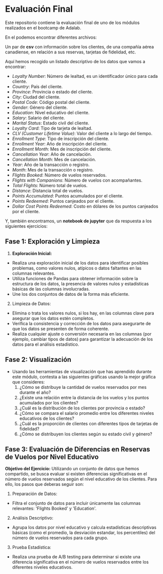# Evaluación Final 

Este repositorio contiene la evaluación final de uno de los módulos realizados en el bootcamp de Adalab. 

En el podemos encontrar diferentes archivos:

Un par de **csv** con información sobre los clientes, de una compañía aérea canadiense, en relación a sus reservas, tarjetas de fidelidad, etc. 

Aquí hemos recogido un listado descriptivo de los datos que vamos a encontrar:
- *Loyalty Number*: Número de lealtad, es un identificador único para cada cliente.
- *Country*: País del cliente.
- *Province*: Provincia o estado del cliente.
- *City*: Ciudad del cliente.
- *Postal Code*: Código postal del cliente.
- *Gender*: Género del cliente.
- *Education*: Nivel educativo del cliente.
- *Salary*: Salario del cliente.
- *Marital Status*: Estado civil del cliente.
- *Loyalty Card*: Tipo de tarjeta de lealtad.
- *CLV (Customer Lifetime Value)*: Valor del cliente a lo largo del tiempo.
- *Enrollment Type*: Tipo de inscripción del cliente.
- *Enrollment Year*: Año de inscripción del cliente.
- *Enrollment Month*: Mes de inscripción del cliente.
- *Cancellation Year*: Año de cancelación.
- *Cancellation Month*: Mes de cancelación.
- *Year*: Año de la transacción o registro.
- *Month*: Mes de la transacción o registro.
- *Flights Booked*: Número de vuelos reservados.
- *Flights with Companions*: Número de vuelos con acompañantes.
- *Total Flights*: Número total de vuelos.
- *Distance*: Distancia total de vuelos.
- *Points Accumulated*: Puntos acumulados por el cliente.
- *Points Redeemed*: Puntos canjeados por el cliente.
- *Dollar Cost Points Redeemed*: Costo en dólares de los puntos canjeados por el cliente.


Y, también encontramos, un **notebook de jupyter** que da respuesta a los siguientes ejercicios:

## Fase 1: Exploración y Limpieza
1. **Exploración Inicial:**
- Realiza una exploración inicial de los datos para identificar posibles problemas, como valores nulos, atípicos o datos faltantes en las columnas relevantes.
- Utiliza funciones de Pandas para obtener información sobre la estructura de los datos, la presencia de valores nulos y estadísticas básicas de las columnas involucradas.
- Une los dos conjuntos de datos de la forma más eficiente.
2. Limpieza de Datos:
- Elimina o trata los valores nulos, si los hay, en las columnas clave para asegurar que los datos estén completos.
- Verifica la consistencia y corrección de los datos para asegurarte de que los datos se presenten de forma coherente.
- Realiza cualquier ajuste o conversión necesaria en las columnas (por ejemplo, cambiar tipos de datos) para garantizar la adecuación de los datos para el análisis estadístico.
## Fase 2: Visualización
- Usando las herramientas de visualización que has aprendido durante este módulo, contesta a las siguientes gráficas usando la mejor gráfica que consideres:
    1. ¿Cómo se distribuye la cantidad de vuelos reservados por mes durante el año?
    2. ¿Existe una relación entre la distancia de los vuelos y los puntos acumulados por los clientes?
    3. ¿Cuál es la distribución de los clientes por provincia o estado?
    4. ¿Cómo se compara el salario promedio entre los diferentes niveles educativos de los clientes?
    5. ¿Cuál es la proporción de clientes con diferentes tipos de tarjetas de fidelidad?
    6. ¿Cómo se distribuyen los clientes según su estado civil y género?
## Fase 3: Evaluación de Diferencias en Reservas de Vuelos por Nivel Educativo
**Objetivo del Ejercicio:** Utilizando un conjunto de datos que hemos compartido, se busca evaluar si existen diferencias significativas en el número de vuelos reservados según el nivel educativo de los clientes. Para ello, los pasos que deberas seguir son:
1. Preparación de Datos:
- Filtra el conjunto de datos para incluir únicamente las columnas relevantes: 'Flights Booked' y 'Education'.
2. Análisis Descriptivo:
- Agrupa los datos por nivel educativo y calcula estadísticas descriptivas básicas (como el promedio, la desviación estandar, los percentiles) del número de vuelos reservados para cada grupo.
3. Prueba Estadística:
- Realiza una prueba de A/B testing para determinar si existe una diferencia significativa en el número de vuelos reservados entre los diferentes niveles educativos.

